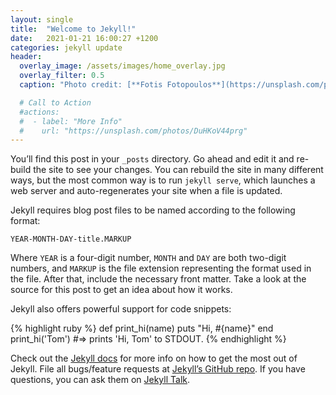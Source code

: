 ```yaml
---
layout: single
title:  "Welcome to Jekyll!"
date:   2021-01-21 16:00:27 +1200
categories: jekyll update
header:
  overlay_image: /assets/images/home_overlay.jpg
  overlay_filter: 0.5
  caption: "Photo credit: [**Fotis Fotopoulos**](https://unsplash.com/photos/DuHKoV44prg)"

  # Call to Action
  #actions:
  #  - label: "More Info"
  #    url: "https://unsplash.com/photos/DuHKoV44prg"
---
```

You’ll find this post in your `_posts` directory. Go ahead and edit it and re-build the site to see your changes. You can rebuild the site in many different ways, but the most common way is to run `jekyll serve`, which launches a web server and auto-regenerates your site when a file is updated.

Jekyll requires blog post files to be named according to the following format:

`YEAR-MONTH-DAY-title.MARKUP`

Where `YEAR` is a four-digit number, `MONTH` and `DAY` are both two-digit numbers, and `MARKUP` is the file extension representing the format used in the file. After that, include the necessary front matter. Take a look at the source for this post to get an idea about how it works.

Jekyll also offers powerful support for code snippets:

{% highlight ruby %}
def print_hi(name)
  puts "Hi, #{name}"
end
print_hi('Tom')
#=> prints 'Hi, Tom' to STDOUT.
{% endhighlight %}

Check out the [Jekyll docs][jekyll-docs] for more info on how to get the most out of Jekyll. File all bugs/feature requests at [Jekyll’s GitHub repo][jekyll-gh]. If you have questions, you can ask them on [Jekyll Talk][jekyll-talk].

[jekyll-docs]: https://jekyllrb.com/docs/home
[jekyll-gh]:   https://github.com/jekyll/jekyll
[jekyll-talk]: https://talk.jekyllrb.com/
